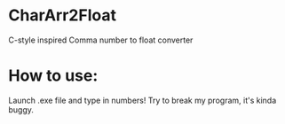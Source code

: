 # CharArr2Float
C-style inspired Comma number to float converter
# How to use:
Launch .exe file and type in numbers! Try to break my program, it's kinda buggy.
